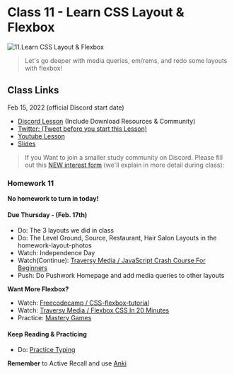 # Class 11 - Learn CSS Layout & Flexbox

![11.Learn CSS Layout & Flexbox](https://cdn.hashnode.com/res/hashnode/image/upload/v1676626798196/Ofv2ADnoi.png?auto=compress)

> Let's go deeper with media queries, em/rems, and redo some layouts with flexbox!

## Class Links

Feb 15, 2022 (official Discord start date)

- [Discord Lesson](https://discord.com/channels/735923219315425401/738891289071714388/943273619239358474) (Include Download Resources & Community)
- [Twitter: (Tweet before you start this Lesson)](https://twitter.com/leonnoel/status/1493714553649041408)
- [Youtube Lesson](https://youtu.be/qEj0pXGVwjY)
- [Slides](https://slides.com/leonnoel/100devs2-css-review-flexbox)

> If you Want to join a smaller study community on Discord. Please fill out this [NEW interest form](https://forms.gle/KuTBcouadvaJtUVz6) (we'll explain in more detail during class):

### Homework 11

**No homework to turn in today!**

#### Due Thursday - (Feb. 17th)

- Do: The 3 layouts we did in class
- Do: The Level Ground, Source, Restaurant, Hair Salon Layouts in the homework-layout-photos
- Watch: Independence Day
- Watch(Continue): [Traversy Media / JavaScript Crash Course For Beginners](https://youtu.be/hdI2bqOjy3c)
- Push: Do Pushwork Homepage and add media queries to other layouts

**Want More Flexbox?**

- Watch: [Freecodecamp / CSS-flexbox-tutorial](https://www.freecodecamp.org/news/css-flexbox-tutorial-with-cheatsheet/)
- Watch: [Traversy Media / Flexbox CSS In 20 Minutes](https://www.youtube.com/watch?v=JJSoEo8JSnc)
- Practice: [Mastery Games](https://mastery.games/flexboxzombies/)

#### Keep Reading & Practicing

- Do: [Practice Typing](https://www.keybr.com/)

**Remember** to Active Recall and use [Anki](https://apps.ankiweb.net/)
